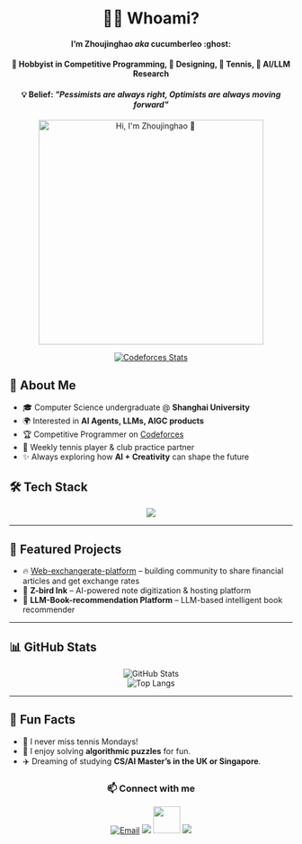 

<h1 align="center">👨‍💻 Whoami? </h1>

<h4 align="center"> I’m <b>Zhoujinghao</b> <i>aka</i> cucumberleo :ghost: </h4>
<h4 align="center"> 🌱 Hobbyist in <b>Competitive Programming</b>, 🎨 <b>Designing</b>, 🎾 <b>Tennis</b>, 🤖 <b>AI/LLM Research</b> </h4>
<h4 align="center"> 💡 Belief: <i>"Pessimists are always right, Optimists are always moving forward"</i> </h4>


<p align="center">
  <img src="https://s21.ax1x.com/2025/09/12/pVWUgNd.jpg" alt="Hi, I'm Zhoujinghao 👋" width="400"/>
</p>

<div align="center">

[![Codeforces Stats](https://codeforces-readme-stats.vercel.app/api/card?username=Zhoujh_canAc&theme=dark&force_username=true&title_color=ff0000)](https://codeforces.com/profile/Zhoujh_canAc)

</div>


## 🚀 About Me
- 🎓 Computer Science undergraduate @ **Shanghai University**
- 🌍 Interested in **AI Agents, LLMs, AIGC products**
- 🏆 Competitive Programmer on [Codeforces](https://codeforces.com/profile/Zhoujh_canAc)
- 🎾 Weekly tennis player & club practice partner
- ✨ Always exploring how **AI + Creativity** can shape the future


## 🛠️ Tech Stack
<p align="center">
  <img src="https://skillicons.dev/icons?i=cpp,go,java,python,vue,js,git,linux,docker" />
</p>

---

## 📌 Featured Projects
- 🔥 [Web-exchangerate-platform](https://github.com/cucumberleo/Web-exchange-rates-platform) – building community to share financial articles and get exchange rates 
- 📝 **Z-bird Ink** – AI-powered note digitization & hosting platform  
- 🎨 **LLM-Book-recommendation Platform** – LLM-based intelligent book recommender   

---

## 📊 GitHub Stats
<div align="center">

![GitHub Stats](https://github-readme-stats.vercel.app/api?username=cucumberleo&show_icons=true&theme=tokyonight)  
![Top Langs](https://github-readme-stats.vercel.app/api/top-langs/?username=cucumberleo&layout=compact&theme=tokyonight)

</div>

---

## 🎯 Fun Facts
- 🎾 I never miss tennis Mondays!  
- 🧠 I enjoy solving **algorithmic puzzles** for fun.  
- ✈️ Dreaming of studying **CS/AI Master’s in the UK or Singapore**.  


<h3 align="center">📫 Connect with me</h3>
<p align="center">
  <a href="mailto:3312381071@qq.com"><img src="https://skillicons.dev/icons?i=gmail" alt="Email"/></a>
  <a href="https://github.com/cucumberleo"><img src="https://skillicons.dev/icons?i=github" /></a>
  <a href="https://codeforces.com/profile/Zhoujh_canAc"><img src="https://cdn.iconscout.com/icon/free/png-256/free-codeforces-3521352-2944797.png" width="48"/></a>
  <a href="https://www.linkedin.com/in/your-link"><img src="https://skillicons.dev/icons?i=linkedin" /></a>
</p>

